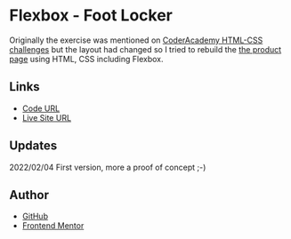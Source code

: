 #  Flexbox - Foot Locker

Originally the exercise was mentioned on [CoderAcademy HTML-CSS challenges](https://github.com/CoderAcademy-MEL/html-css-challenges/blob/master/03-flexbox.md) but the layout had changed so I tried to rebuild the [the product page](https://www.footlocker.co.uk/en/category/sale/men/shoes.html) using HTML, CSS including Flexbox.


## Links

- [Code URL](https://github.com/dirkVerm/frontend-exercises/tree/main/02%20CSS/07%20Flexbox%20-%20Footlocker)
- [Live Site URL](https://dirkverm.github.io/frontend-exercises/02%20CSS/07%20Flexbox%20-%20Footlocker)

## Updates
2022/02/04
First version, more a proof of concept ;-)

## Author

- [GitHub](https://github.com/dirkVerm)
- [Frontend Mentor](https://www.frontendmentor.io/profile/dirkVerm)


